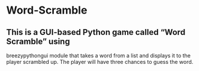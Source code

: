 # Word-Scramble
## This is a GUI-based Python game called “Word Scramble” using
breezypythongui module that takes a word from a list and displays it to the player scrambled
up. The player will have three chances to guess the word. 
